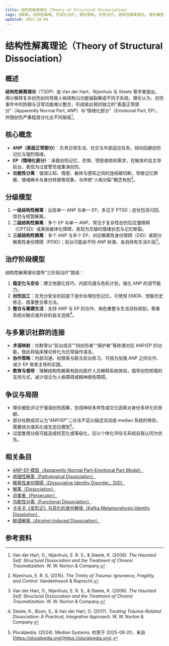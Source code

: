 ```yaml
---
title: 结构性解离理论（Theory of Structural Dissociation）
tags: [解离, 结构性解离, 阶段化治疗, 理论框架, 创伤治疗, 结构性解离理论, 理论模型, 术语映射]
updated: 2025-10-04
---
```


# 结构性解离理论（Theory of Structural Dissociation）

## 概述

**结构性解离理论**（TSDP）由 Van der Hart、Nijenhuis 与 Steele 等学者提出，用以解释复杂创伤如何导致人格结构沿功能轴裂解成不同子系统。理论认为，创伤事件中的防御与日常功能难以整合，形成彼此相对独立的“表面正常部分”（Apparently Normal Part, ANP）与“情绪化部分”（Emotional Part, EP），并随创伤严重程度分化出不同层级[^结构性解离-1]。

## 核心概念

- **ANP（表面正常部分）**：负责日常生活、社交与外部适应任务，倾向回避创伤记忆与强烈情绪。
- **EP（情绪化部分）**：承载创伤记忆、恐惧、愤怒或依附需求，在触发时会主导前台，表现为过度警觉或重演创伤。
- **功能性分离**：强调认知、情感、躯体与感知之间的连结被切断，导致记忆屏蔽、情绪麻木与身份转换等现象，与传统“人格分裂”概念有别[^结构性解离-2]。

## 分级模型

1. **一级结构性解离**：出现单一 ANP 与单一 EP，多见于 PTSD；症状包含闪回、惊恐与短暂解离。
2. **二级结构性解离**：多个 EP 与单一 ANP，常见于复杂性创伤后应激障碍（CPTSD）或某些躯体化障碍，表现为交替的情绪状态与记忆断裂。
3. **三级结构性解离**：多个 ANP 与多个 EP，对应解离性身份障碍（DID）或部分解离性身份障碍（PDID）；前台可能由不同 ANP 轮值，各自持有生活片段[^结构性解离-1]。

## 治疗阶段模型

结构性解离理论倡导“三阶段治疗”路径：

1. **稳定化与安全**：建立地面化技巧、内部沟通与危机计划，强化 ANP 的调节能力。
2. **创伤加工**：在充分安全的前提下逐步处理创伤记忆，可使用 EMDR、想象历史修正、叙事整合等方法。
3. **整合与重建生活**：支持 ANP 与 EP 的合作、角色重整与生活目标规划，尊重系统对融合或共存的自主选择[^结构性解离-3]。

## 与多意识社群的连接

- **术语映射**：社群常以“前台成员”“持创伤者”“保护者”等称谓对应 ANP/EP 的功能，借此将临床理论转化为日常操作语言。
- **协作策略**：内部沟通、权限表与联合前台练习，可视为加强 ANP 之间合作、减少 EP 突发主导的实践。
- **教育与倡导**：理解结构性解离有助向医疗人员解释系统体验，倡导创伤知情的支持方式，减少误诊为人格障碍或精神病性障碍。

## 争议与局限

- 理论被批评过于强调创伤因果，忽视神经多样性或文化因素对身份多样化的贡献。
- 部分社群成员认为“ANP/EP”二分法不足以描述流动或 median 系统的体验，需要结合谱系化或生态位模型[^结构性解离-4]。
- 过度套用分级可能造成标签化或等级化，应以个体化评估与系统自我认同为优先。

## 相关条目

- [ANP-EP 模型（Apparently Normal Part–Emotional Part Model）](/entries/Apparently-Normal-Part-Emotional-Part-Model.md)
- [病理性解离（Pathological Dissociation）](/entries/Pathological-Dissociation.md)
- [解离性身份障碍（Dissociative Identity Disorder，DID）](/entries/DID.md)
- [解离（Dissociation）](/entries/Dissociation.md)
- [迫害者（Persecutor）](/entries/Persecutor.md)
- [功能性分离（Functional Dissociation）](/entries/Functional-Dissociation.md)
- [卡夫卡《变形记》与异化的身份解体（Kafka Metamorphosis Identity Dissolution）](/entries/Kafka-Metamorphosis-Identity-Dissolution.md)
- [醉酒解离（Alcohol-Induced Dissociation）](/entries/Alcohol-Induced-Dissociation.md)

## 参考资料

[^结构性解离-1]: Van der Hart, O., Nijenhuis, E. R. S., & Steele, K. (2006). *The Haunted Self: Structural Dissociation and the Treatment of Chronic Traumatization*. W. W. Norton & Company.
[^结构性解离-2]: Nijenhuis, E. R. S. (2015). *The Trinity of Trauma: Ignorance, Fragility, and Control*. Vandenhoeck & Ruprecht.
[^结构性解离-3]: Steele, K., Boon, S., & Van der Hart, O. (2017). *Treating Trauma-Related Dissociation: A Practical, Integrative Approach*. W. W. Norton & Company.
[^结构性解离-4]: Pluralpedia. (2024). Median Systems. 检索于 2025-08-20，来自 [https://pluralpedia.org](https://pluralpedia.org).
